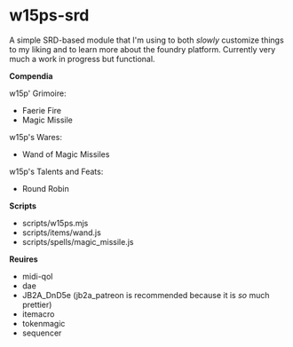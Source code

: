 # w15ps-srd

A simple SRD-based module that I'm using to both _slowly_ customize things to my liking and to learn more about the foundry platform. Currently very much a work in progress but functional.

__Compendia__

w15p' Grimoire:
* Faerie Fire
* Magic Missile

w15p's Wares:
* Wand of Magic Missiles

w15p's Talents and Feats:
* Round Robin

__Scripts__

* scripts/w15ps.mjs
* scripts/items/wand.js
* scripts/spells/magic_missile.js

__Reuires__
* midi-qol
* dae
* JB2A_DnD5e (jb2a_patreon is recommended because it is _so_ much prettier)
* itemacro
* tokenmagic
* sequencer
